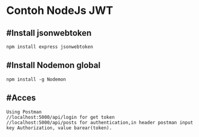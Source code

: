 # Contoh NodeJs JWT

## #Install jsonwebtoken
    npm install express jsonwebtoken
## #Install Nodemon global
    npm install -g Nodemon

## #Acces
    Using Postman
    //localhost:5000/api/login for get token
    //localhost:5000/api/posts for authentication,in header postman input
    key Authorization, value barear(token).
